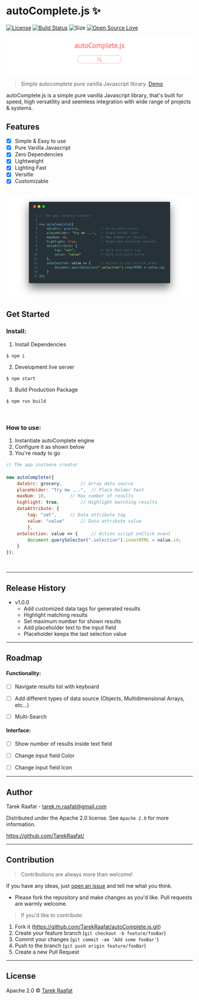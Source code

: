 # autoComplete.js :sparkles:
[![License](https://img.shields.io/badge/License-Apache%202.0-blue.svg)](https://opensource.org/licenses/Apache-2.0)
[![Build Status](https://travis-ci.com/TarekRaafat/autoComplete.js.svg?branch=master)](https://travis-ci.com/TarekRaafat/autoComplete.js)
![[Size]()](https://img.shields.io/badge/Size-101%20KB-green.svg)
[![Open Source Love](https://badges.frapsoft.com/os/v1/open-source.svg?v=103)]()


[![autoComplete.js Design](./README/img/autoComplete.js.png "autoComplete.js Design")](https://www.tarekraafat.com/dev/projects/autoComplete/)

> Simple autocomplete pure vanilla Javascript library. <a href="https://www.tarekraafat.com/dev/projects/autoComplete/" target="_blank">Demo</a>

autoComplete.js is a simple pure vanilla Javascript library, that's built for speed, high versatility and seemless integration with wide range of projects & systems.

## Features
- [x] Simple & Easy to use
- [x] Pure Vanilla Javascript
- [x] Zero Dependencies
- [x] Lightweight
- [x] Lighting Fast
- [x] Versitle
- [x] Customizable

![autoComplete.js Initialization Example](./README/img/autoComplete.init.png "autoComplete.js Initialization Example")
----

## Get Started
### Install:

1. Install Dependencies
```
$ npm i
```
2. Development live server
```
$ npm start
```
3. Build Production Package
```
$ npm run build
```

<br>

### How to use:

1. Instantiate autoComplete engine
2. Configure it as shown below
3. You're ready to go
```js
// The app instance creator

new autoComplete({
	dataSrc: grocery,	    // Array data source
	placeHolder: "Try me ...",  // Place Holder text
	maxNum: 10,		    // Max number of results
	highlight: true,	    // Highlight matching results
	dataAttribute: {
		tag: "set",	    // Data attribute tag
		value: "value"	    // Data attribute value
    	},
	onSelection: value => {     // Action script onClick event
		document.querySelector(".selection").innerHTML = value.id;
	}
});
```
<br>

---

## Release History

* v1.0.0
  * Add customized data tags for generated results
  * Highlight matching results
  * Set maximum number for shown results
  * Add placeholder text to the input field
  * Placeholder keeps the last selection value

----

## Roadmap

#### Functionality:
- [ ] Navigate results list with keyboard
- [ ] Add different types of data source (Objects, Multidimensional Arrays, etc...)
- [ ] Multi-Search


#### Interface:
- [ ] Show number of results inside text field
- [ ] Change input field Color
- [ ] Change input field Icon


----

## Author

Tarek Raafat - tarek.m.raafat@gmail.com

Distributed under the Apache 2.0 license. See ``Apache 2.0`` for more information.

https://github.com/TarekRaafat/

----

## Contribution

> Contributions are always more than  welcome!

If you have any ideas, just [open an issue](https://github.com/TarekRaafat/autoComplete.js/issues) and tell me what you think.

- Please fork the repository and make changes as you'd like.
Pull requests are warmly welcome.

> If you'd like to contribute:

1. Fork it (<https://github.com/TarekRaafat/autoComplete.js.git>)
2. Create your feature branch (`git checkout -b feature/fooBar`)
3. Commit your changes (`git commit -am 'Add some fooBar'`)
4. Push to the branch (`git push origin feature/fooBar`)
5. Create a new Pull Request

----

## License
Apache 2.0 © [Tarek Raafat](https://tarekraafat.com)